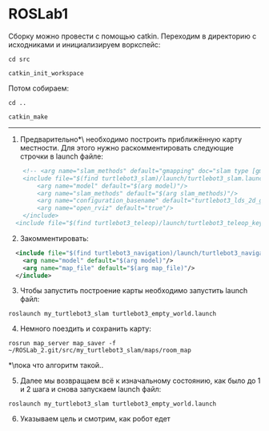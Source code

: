# ROSLab1
Сборку можно провести с помощью catkin. Переходим в директорию с исходниками и инициализируем воркспейс:

`cd src`

`catkin_init_workspace`

Потом собираем:

`cd ..`

`catkin_make`

---

1) Предварительно*\ необходимо построить приближённую карту местности. Для этого нужно раскомментировать следующие строчки в launch файле:

```xml
	<!-- <arg name="slam_methods" default="gmapping" doc="slam type [gmapping, cartographer, hector, karto, frontier_exploration]"/>
	<include file="$(find turtlebot3_slam)/launch/turtlebot3_slam.launch">
		<arg name="model" default="$(arg model)"/>
		<arg name="slam_methods" default="$(arg slam_methods)"/>
		<arg name="configuration_basename" default="turtlebot3_lds_2d_gazebo.lua"/>
		<arg name="open_rviz" default="true"/>
	</include> 
  <include file="$(find turtlebot3_teleop)/launch/turtlebot3_teleop_key.launch"/> -->
```

2) Закомментировать:

```xml
  <include file="$(find turtlebot3_navigation)/launch/turtlebot3_navigation.launch">
    <arg name="model" default="$(arg model)"/>
    <arg name="map_file" default="$(arg map_file)"/>
  </include>
```

3) Чтобы запустить построение карты необходимо запустить launch файл:

`roslaunch my_turtlebot3_slam turtlebot3_empty_world.launch`

4) Немного поездить и сохранить карту:

`rosrun map_server map_saver -f ~/ROSLab_2.git/src/my_turtlebot3_slam/maps/room_map`

*\пока что алгоритм такой.. 

5) Далее мы возвращаем всё к изначальному состоянию, как было до 1 и 2 шага и снова запускаем launch файл:

`roslaunch my_turtlebot3_slam turtlebot3_empty_world.launch`

6) Указываем цель и смотрим, как робот едет

